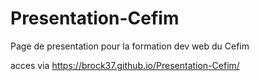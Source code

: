 # Presentation-Cefim
Page de presentation pour la formation dev web du Cefim

acces via https://brock37.github.io/Presentation-Cefim/
